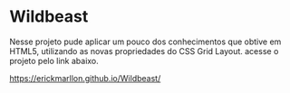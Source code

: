 # Wildbeast

Nesse projeto pude aplicar um pouco dos conhecimentos que obtive em HTML5, utilizando as novas propriedades do CSS Grid Layout. 
acesse o projeto pelo link abaixo.

https://erickmarllon.github.io/Wildbeast/
